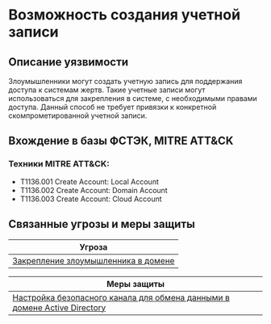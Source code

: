 # Возможность создания учетной записи

## Описание уязвимости
Злоумышленники могут создать учетную запись для поддержания доступа к системам жертв. Такие учетные записи могут использоваться для закрепления в системе, с необходимыми правами доступа. Данный способ не требует привязки к конкретной скомпрометированной учетной записи.

## Вхождение в базы ФСТЭК, MITRE ATT&CK
### Техники MITRE ATT&CK:
+ T1136.001 Create Account: Local Account
+ T1136.002 Create Account: Domain Account
+ T1136.003 Create Account: Cloud Account

## Связанные угрозы и меры защиты
|Угроза|
|-|
|[Закрепление злоумышленника в домене](/vkr/threats/page10)|

|Меры защиты|
|-|
|[Настройка безопасного канала для обмена данными в домене Active Directory](/vkr/measures/page17)|
